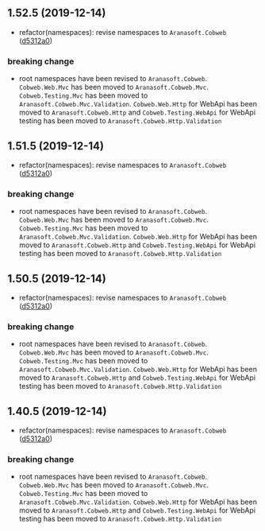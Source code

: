 ## 1.52.5 (2019-12-14)

* refactor(namespaces): revise namespaces to `Aranasoft.Cobweb` ([d5312a0](https://github.com/aranasoft/cobweb/commit/d5312a0))


### breaking change

* root namespaces have been revised to `Aranasoft.Cobweb`. `Cobweb.Web.Mvc` has been moved to `Aranasoft.Cobweb.Mvc`. `Cobweb.Testing.Mvc` has been moved to `Aranasoft.Cobweb.Mvc.Validation`. `Cobweb.Web.Http` for WebApi has been moved to `Aranasoft.Cobweb.Http` and `Cobweb.Testing.WebApi` for WebApi testing has been moved to `Aranasoft.Cobweb.Http.Validation`



## 1.51.5 (2019-12-14)

* refactor(namespaces): revise namespaces to `Aranasoft.Cobweb` ([d5312a0](https://github.com/aranasoft/cobweb/commit/d5312a0))


### breaking change

* root namespaces have been revised to `Aranasoft.Cobweb`. `Cobweb.Web.Mvc` has been moved to `Aranasoft.Cobweb.Mvc`. `Cobweb.Testing.Mvc` has been moved to `Aranasoft.Cobweb.Mvc.Validation`. `Cobweb.Web.Http` for WebApi has been moved to `Aranasoft.Cobweb.Http` and `Cobweb.Testing.WebApi` for WebApi testing has been moved to `Aranasoft.Cobweb.Http.Validation`



## 1.50.5 (2019-12-14)

* refactor(namespaces): revise namespaces to `Aranasoft.Cobweb` ([d5312a0](https://github.com/aranasoft/cobweb/commit/d5312a0))


### breaking change

* root namespaces have been revised to `Aranasoft.Cobweb`. `Cobweb.Web.Mvc` has been moved to `Aranasoft.Cobweb.Mvc`. `Cobweb.Testing.Mvc` has been moved to `Aranasoft.Cobweb.Mvc.Validation`. `Cobweb.Web.Http` for WebApi has been moved to `Aranasoft.Cobweb.Http` and `Cobweb.Testing.WebApi` for WebApi testing has been moved to `Aranasoft.Cobweb.Http.Validation`



## 1.40.5 (2019-12-14)

* refactor(namespaces): revise namespaces to `Aranasoft.Cobweb` ([d5312a0](https://github.com/aranasoft/cobweb/commit/d5312a0))


### breaking change

* root namespaces have been revised to `Aranasoft.Cobweb`. `Cobweb.Web.Mvc` has been moved to `Aranasoft.Cobweb.Mvc`. `Cobweb.Testing.Mvc` has been moved to `Aranasoft.Cobweb.Mvc.Validation`. `Cobweb.Web.Http` for WebApi has been moved to `Aranasoft.Cobweb.Http` and `Cobweb.Testing.WebApi` for WebApi testing has been moved to `Aranasoft.Cobweb.Http.Validation`



